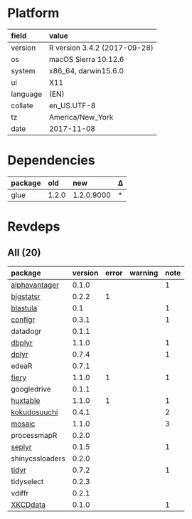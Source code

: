 # Platform

|field    |value                        |
|:--------|:----------------------------|
|version  |R version 3.4.2 (2017-09-28) |
|os       |macOS Sierra 10.12.6         |
|system   |x86_64, darwin15.6.0         |
|ui       |X11                          |
|language |(EN)                         |
|collate  |en_US.UTF-8                  |
|tz       |America/New_York             |
|date     |2017-11-08                   |

# Dependencies

|package |old   |new        |Δ  |
|:-------|:-----|:----------|:--|
|glue    |1.2.0 |1.2.0.9000 |*  |

# Revdeps

## All (20)

|package                                    |version |error |warning |note |
|:------------------------------------------|:-------|:-----|:-------|:----|
|[alphavantager](problems.md#alphavantager) |0.1.0   |      |        |1    |
|[bigstatsr](problems.md#bigstatsr)         |0.2.2   |1     |        |     |
|[blastula](problems.md#blastula)           |0.1     |      |        |1    |
|[configr](problems.md#configr)             |0.3.1   |      |        |1    |
|datadogr                                   |0.1.1   |      |        |     |
|[dbplyr](problems.md#dbplyr)               |1.1.0   |      |        |1    |
|[dplyr](problems.md#dplyr)                 |0.7.4   |      |        |1    |
|edeaR                                      |0.7.1   |      |        |     |
|[fiery](problems.md#fiery)                 |1.1.0   |1     |        |1    |
|googledrive                                |0.1.1   |      |        |     |
|[huxtable](problems.md#huxtable)           |1.1.0   |1     |        |1    |
|[kokudosuuchi](problems.md#kokudosuuchi)   |0.4.1   |      |        |2    |
|[mosaic](problems.md#mosaic)               |1.1.0   |      |        |3    |
|processmapR                                |0.2.0   |      |        |     |
|[seplyr](problems.md#seplyr)               |0.1.5   |      |        |1    |
|shinycssloaders                            |0.2.0   |      |        |     |
|[tidyr](problems.md#tidyr)                 |0.7.2   |      |        |1    |
|tidyselect                                 |0.2.3   |      |        |     |
|vdiffr                                     |0.2.1   |      |        |     |
|[XKCDdata](problems.md#xkcddata)           |0.1.0   |      |        |1    |

